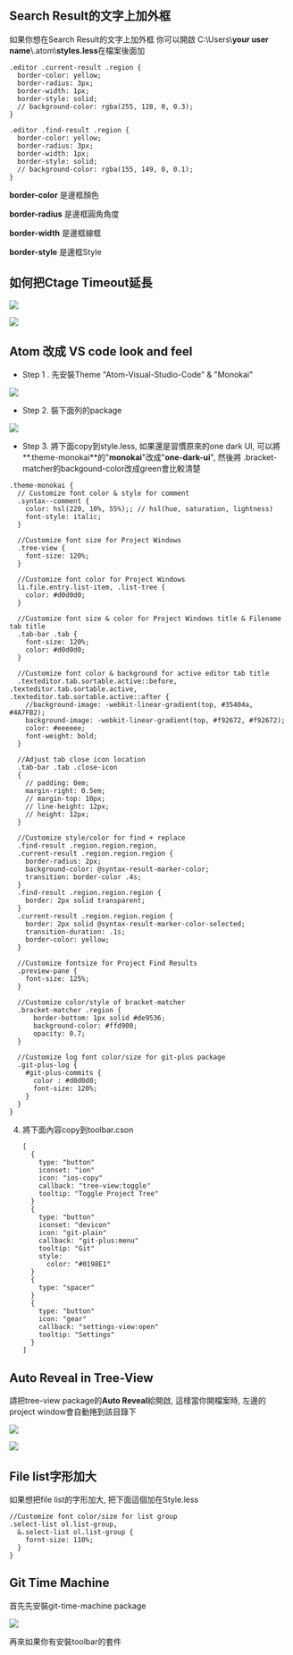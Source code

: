 ## Search Result的文字上加外框

如果你想在Search Result的文字上加外框 你可以開啟 C:\Users\\**your user name**\\.atom\\**styles.less**在檔案後面加

```
.editor .current-result .region {
  border-color: yellow;
  border-radius: 3px;
  border-width: 1px;
  border-style: solid;
  // background-color: rgba(255, 128, 0, 0.3);
}

.editor .find-result .region {
  border-color: yellow;
  border-radius: 3px;
  border-width: 1px;
  border-style: solid;
  // background-color: rgba(155, 149, 0, 0.1);
}
```

**border-color**    是邊框顏色

**border-radius**  是邊框圓角角度

**border-width**   是邊框線框

**border-style**    是邊框Style



## 如何把Ctage Timeout延長

![](./image/ctags_settings_1.png)

![](./image/ctags_settings_2.png)

## Atom 改成 VS code look and feel

- Step 1 . 先安裝Theme "Atom-Visual-Studio-Code" & "Monokai"

![](.\image\VSCode_Style_1.png)

- Step 2. 裝下面列的package

![](.\image\VSCode_Style_2.png)

- Step 3. 將下面copy到style.less, 如果還是習慣原來的one dark UI, 可以將**.theme-monokai**的"**monokai**"改成"**one-dark-ui**", 然後將 .bracket-matcher的backgound-color改成green會比較清楚

```
.theme-monokai {
  // Customize font color & style for comment
  .syntax--comment {
    color: hsl(220, 10%, 55%);; // hsl(hue, saturation, lightness)
    font-style: italic;
  }

  //Customize font size for Project Windows
  .tree-view {
    font-size: 120%;
  }

  //Customize font color for Project Windows
  li.file.entry.list-item, .list-tree {
    color: #d0d0d0;
  }

  //Customize font size & color for Project Windows title & Filename tab title
  .tab-bar .tab {
    font-size: 120%;
    color: #d0d0d0;
  }

  //Customize font color & background for active editor tab title
  .texteditor.tab.sortable.active::before, .texteditor.tab.sortable.active, .texteditor.tab.sortable.active::after {
    //background-image: -webkit-linear-gradient(top, #35404a, #4A7FB2);
    background-image: -webkit-linear-gradient(top, #f92672, #f92672);
    color: #eeeeee;
    font-weight: bold;
  }

  //Adjust tab close icon location
  .tab-bar .tab .close-icon
  {
    // padding: 0em;
    margin-right: 0.5em;
    // margin-top: 10px;
    // line-height: 12px;
    // height: 12px;
  }

  //Customize style/color for find + replace
  .find-result .region.region.region,
  .current-result .region.region.region {
    border-radius: 2px;
    background-color: @syntax-result-marker-color;
    transition: border-color .4s;
  }
  .find-result .region.region.region {
    border: 2px solid transparent;
  }
  .current-result .region.region.region {
    border: 2px solid @syntax-result-marker-color-selected;
    transition-duration: .1s;
    border-color: yellow;
  }

  //Customize fontsize for Project Find Results
  .preview-pane {
    font-size: 125%;
  }

  //Customize color/style of bracket-matcher
  .bracket-matcher .region {
      border-bottom: 1px solid #de9536;
      background-color: #ffd900;
      opacity: 0.7;
  }

  //Customize log font color/size for git-plus package
  .git-plus-log {
    #git-plus-commits {
      color : #d0d0d0;
      font-size: 120%;
    }
  }
}

```

4. 將下面內容copy到toolbar.cson

   ```
   [
     {
       type: "button"
       iconset: "ion"
       icon: "ios-copy"
       callback: "tree-view:toggle"
       tooltip: "Toggle Project Tree"
     }
     {
       type: "button"
       iconset: "devicon"
       icon: "git-plain"
       callback: "git-plus:menu"
       tooltip: "Git"
       style:
         color: "#0198E1"
     }
     {
       type: "spacer"
     }
     {
       type: "button"
       icon: "gear"
       callback: "settings-view:open"
       tooltip: "Settings"
     }
   ]
   ```



## Auto Reveal in Tree-View

請把tree-view package的**Auto Reveal**給開啟, 這樣當你開檔案時, 左邊的project window會自動捲到該目錄下

![](.\image\Auto_Reveal1.png)

![](.\image\Auto_Reveal2.png)

## File list字形加大

如果想把file list的字形加大, 把下面這個加在Style.less

```
//Customize font color/size for list group
.select-list ol.list-group,
  &.select-list ol.list-group {
    fornt-size: 110%;
  }
}
```



## Git Time Machine

 首先先安裝git-time-machine package

![](.\image\git_time_machine.png)

再來如果你有安裝toolbar的套件
